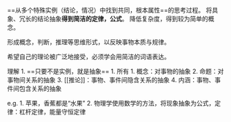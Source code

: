 ==从多个特殊实例（结论，情况）中找到共同，根本属性==的思考过程。
将具象、冗长的结论抽象**得到简洁的定律，公式**。
降低复杂度，得到较为简单的概念。

形成概念，判断，推理等思维形式，以反映事物本质与规律。

希望自己的理论被广泛地接受，必须学会用简洁的词语表达。

理解
	1. ==只要不是实例，就是抽象== 
		1. 所有
			1. 概念：对事物的抽象
			2. 命题：对事物间关系的抽象
			3. [[推论]]：事物、事件间隐含关系的抽象
			4. 内涵：事物、事件间包含关系的抽象

e.g.
	1. 苹果，香蕉都是“水果”
	2. 物理学使用数学的方法，将现象抽象为公式，定律：杠杆定律，能量守恒定律